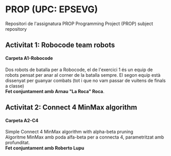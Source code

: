 # PROP (UPC: EPSEVG)


Repositori de l'assignatura PROP 
Programming Project (PROP) subject repository 

## Activitat 1: Robocode team robots

#### Carpeta A1-Robocode
Dos robots de batalla per a Robocode, el de l'exercici 1 és un equip de robots pensat per anar al corner de la batalla sempre.
El segon equip està dissenyat per guanyar combats (tot i que no vam passar de vuitens de finals a classe)  
**Fet conjuntament amb Arnau "La Roca" Roca**.

## Activitat 2: Connect 4 MinMax algorithm

#### Carpeta A2-C4
Simple Connect 4 MinMax algorithm with alpha-beta pruning   
Algoritme MinMax amb poda alfa-beta per a connecta 4, parametritzat amb profunditat.   
**Fet conjuntament amb Roberto Lupu**

